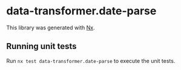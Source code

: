 # data-transformer.date-parse

This library was generated with [Nx](https://nx.dev).

## Running unit tests

Run `nx test data-transformer.date-parse` to execute the unit tests.
